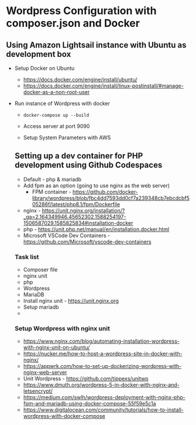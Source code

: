 # Wordpress Configuration with **composer.json** and **Docker**

## Using Amazon Lightsail instance with Ubuntu as development box
* Setup Docker on Ubuntu
  * https://docs.docker.com/engine/install/ubuntu/
  * https://docs.docker.com/engine/install/linux-postinstall/#manage-docker-as-a-non-root-user
* Run instance of Wordpress with docker
  * `docker-compose up --build`
  * Access server at port 9090 

  * Setup System Parameters with AWS


  ## Setting up a dev container for PHP development using Github Codespaces
  * Default - php & mariadb
  * Add fpm as an option (going to use nginx as the web server)
    * FPM container - https://github.com/docker-library/wordpress/blob/fbc4dd7593dd0cf7a239348cb7ebcdcbf505286f/latest/php8.1/fpm/Dockerfile
  * nginx - https://unit.nginx.org/installation/?_ga=2.164349946.45652302.1588254197-1506587029.1585825834#installation-docker
  * php - https://unit.php.net/manual/en/installation.docker.html
  * Microsoft VSCode Dev Containers - https://github.com/Microsoft/vscode-dev-containers

  ### Task list 
  * Composer file
   * nginx unit
   * php
   * Wordpress
   * MariaDB
  * Install nginx unit - https://unit.nginx.org
  * Setup mariadb
  *

  ### Setup Wordpress with nginx unit
  * https://www.nginx.com/blog/automating-installation-wordpress-with-nginx-unit-on-ubuntu/
  * https://nucker.me/how-to-host-a-wordpress-site-in-docker-with-nginx/
  * https://appwrk.com/how-to-set-up-dockerizing-wordpress-with-nginx-web-server
  * Unit Wordpress - https://github.com/tippexs/unitwp
  * https://www.dmuth.org/wordpress-5-in-docker-with-nginx-and-letsencrypt/
  * https://medium.com/swlh/wordpress-deployment-with-nginx-php-fpm-and-mariadb-using-docker-compose-55f59e5c1a
  * https://www.digitalocean.com/community/tutorials/how-to-install-wordpress-with-docker-compose
  